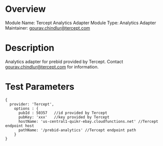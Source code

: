 # Overview
Module Name: Tercept Analytics Adapter
Module Type: Analytics Adapter
Maintainer: gourav.chindlur@tercept.com

# Description

Analytics adapter for prebid provided by Tercept. Contact gourav.chindlur@tercept.com for information.

# Test Parameters

```
{
  provider: 'Tercept',
    options : {
      pubId : 50357   //id provided by Tercept
      pubKey: 'xxx'   //key provided by Tercept
      hostName: 'us-central1-quikr-ebay.cloudfunctions.net' //Tercept endpoint host
      pathName: '/prebid-analytics' //Tercept endpoint path
    }
}
```
